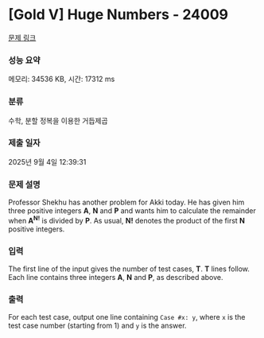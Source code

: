 # [Gold V] Huge Numbers - 24009 

[문제 링크](https://www.acmicpc.net/problem/24009) 

### 성능 요약

메모리: 34536 KB, 시간: 17312 ms

### 분류

수학, 분할 정복을 이용한 거듭제곱

### 제출 일자

2025년 9월 4일 12:39:31

### 문제 설명

<p>Professor Shekhu has another problem for Akki today. He has given him three positive integers <b>A</b>, <b>N</b> and <b>P</b> and wants him to calculate the remainder when <b>A<sup>N!</sup></b> is divided by <b>P</b>. As usual, <b>N!</b> denotes the product of the first <b>N</b> positive integers.</p>

### 입력 

 <p>The first line of the input gives the number of test cases, <b>T</b>. <b>T</b> lines follow. Each line contains three integers <b>A</b>, <b>N</b> and <b>P</b>, as described above.</p>

### 출력 

 <p>For each test case, output one line containing <code>Case #x: y</code>, where <code>x</code> is the test case number (starting from 1) and <code>y</code> is the answer.</p>

